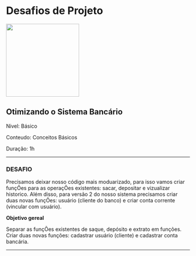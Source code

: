 # **Desafios de Projeto**

<img src="https://hermes.dio.me/lab_projects/badges/04769934-e77a-4b20-a779-1e6f7a7ab1c8.png" width="200">

## **Otimizando o Sistema Bancário**
Nivel: Básico

Conteudo: Conceitos Básicos

Duração: 1h

----
### **DESAFIO**

Precisamos deixar nosso código mais moduarizado, para isso vamos criar funçÕes para as operaçÕes existentes: sacar, depositar e vizualizar historico. Além disso, para versão 2 do nosso sistema precisamos criar duas novas funçÕes: usuário (cliente do banco) e criar conta corrente (vincular com usuário).

**Objetivo gereal**

Separar as funçÕes existentes de saque, depósito e extrato em funções. Criar duas novas funções: cadastrar usuário (cliente) e cadastrar conta bancária.

---
